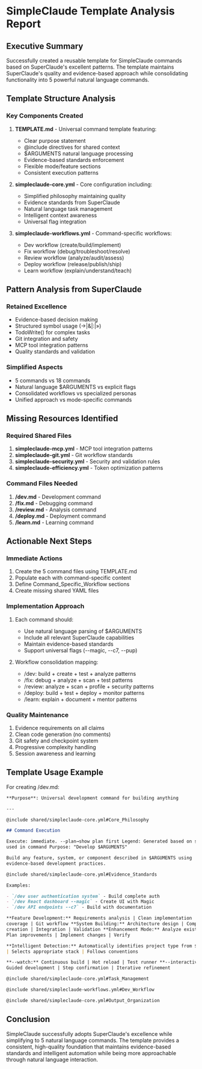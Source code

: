# SimpleClaude Template Analysis Report

## Executive Summary

Successfully created a reusable template for SimpleClaude commands based on
SuperClaude's excellent patterns. The template maintains SuperClaude's quality
and evidence-based approach while consolidating functionality into 5 powerful
natural language commands.

## Template Structure Analysis

### Key Components Created

1. **TEMPLATE.md** - Universal command template featuring:

   - Clear purpose statement
   - @include directives for shared context
   - $ARGUMENTS natural language processing
   - Evidence-based standards enforcement
   - Flexible mode/feature sections
   - Consistent execution patterns

2. **simpleclaude-core.yml** - Core configuration including:

   - Simplified philosophy maintaining quality
   - Evidence standards from SuperClaude
   - Natural language task management
   - Intelligent context awareness
   - Universal flag integration

3. **simpleclaude-workflows.yml** - Command-specific workflows:
   - Dev workflow (create/build/implement)
   - Fix workflow (debug/troubleshoot/resolve)
   - Review workflow (analyze/audit/assess)
   - Deploy workflow (release/publish/ship)
   - Learn workflow (explain/understand/teach)

## Pattern Analysis from SuperClaude

### Retained Excellence

- Evidence-based decision making
- Structured symbol usage (→|&|:|»)
- TodoWrite() for complex tasks
- Git integration and safety
- MCP tool integration patterns
- Quality standards and validation

### Simplified Aspects

- 5 commands vs 18 commands
- Natural language $ARGUMENTS vs explicit flags
- Consolidated workflows vs specialized personas
- Unified approach vs mode-specific commands

## Missing Resources Identified

### Required Shared Files

1. **simpleclaude-mcp.yml** - MCP tool integration patterns
2. **simpleclaude-git.yml** - Git workflow standards
3. **simpleclaude-security.yml** - Security and validation rules
4. **simpleclaude-efficiency.yml** - Token optimization patterns

### Command Files Needed

1. **/dev.md** - Development command
2. **/fix.md** - Debugging command
3. **/review.md** - Analysis command
4. **/deploy.md** - Deployment command
5. **/learn.md** - Learning command

## Actionable Next Steps

### Immediate Actions

1. Create the 5 command files using TEMPLATE.md
2. Populate each with command-specific content
3. Define Command_Specific_Workflow sections
4. Create missing shared YAML files

### Implementation Approach

1. Each command should:

   - Use natural language parsing of $ARGUMENTS
   - Include all relevant SuperClaude capabilities
   - Maintain evidence-based standards
   - Support universal flags (--magic, --c7, --pup)

2. Workflow consolidation mapping:
   - /dev: build + create + test + analyze patterns
   - /fix: debug + analyze + scan + test patterns
   - /review: analyze + scan + profile + security patterns
   - /deploy: build + test + deploy + monitor patterns
   - /learn: explain + document + mentor patterns

### Quality Maintenance

1. Evidence requirements on all claims
2. Clean code generation (no comments)
3. Git safety and checkpoint system
4. Progressive complexity handling
5. Session awareness and learning

## Template Usage Example

For creating /dev.md:

```markdown
**Purpose**: Universal development command for building anything

---

@include shared/simpleclaude-core.yml#Core_Philosophy

## Command Execution

Execute: immediate. --plan→show plan first Legend: Generated based on symbols
used in command Purpose: "Develop $ARGUMENTS"

Build any feature, system, or component described in $ARGUMENTS using
evidence-based development practices.

@include shared/simpleclaude-core.yml#Evidence_Standards

Examples:

- `/dev user authentication system` - Build complete auth
- `/dev React dashboard --magic` - Create UI with Magic
- `/dev API endpoints --c7` - Build with documentation

**Feature Development:** Requirements analysis | Clean implementation | Test
coverage | Git workflow **System Building:** Architecture design | Component
creation | Integration | Validation **Enhancement Mode:** Analyze existing |
Plan improvements | Implement changes | Verify

**Intelligent Detection:** Automatically identifies project type from $ARGUMENTS
| Selects appropriate stack | Follows conventions

**--watch:** Continuous build | Hot reload | Test runner **--interactive:**
Guided development | Step confirmation | Iterative refinement

@include shared/simpleclaude-core.yml#Task_Management

@include shared/simpleclaude-workflows.yml#Dev_Workflow

@include shared/simpleclaude-core.yml#Output_Organization
```

## Conclusion

SimpleClaude successfully adopts SuperClaude's excellence while simplifying to 5
natural language commands. The template provides a consistent, high-quality
foundation that maintains evidence-based standards and intelligent automation
while being more approachable through natural language interaction.
